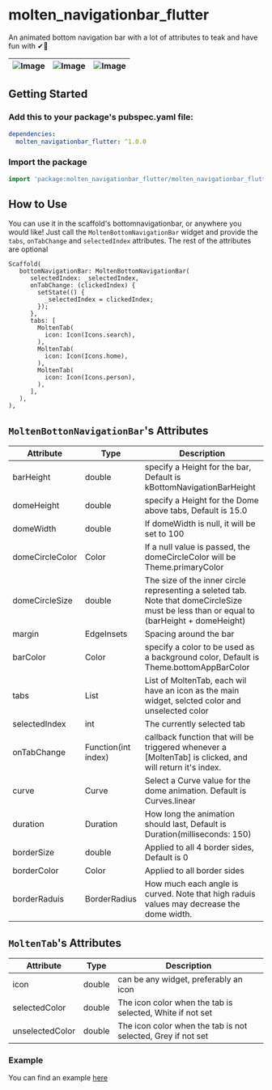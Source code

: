 # molten_navigationbar_flutter

An animated bottom navigation bar with a lot of attributes to teak and have fun with ✔🚀

| ![Image](example1.gif?raw=true) | ![Image](example2.gif?raw=true) | ![Image](example3.gif?raw=true) |
| :------------: | :------------: | :------------: |


## Getting Started

### Add this to your package's pubspec.yaml file:

```yaml
dependencies:
  molten_navigationbar_flutter: ^1.0.0
```

### Import the package

```dart
import 'package:molten_navigationbar_flutter/molten_navigationbar_flutter.dart';
```

## How to Use

You can use it in the scaffold's bottomnavigationbar, or anywhere you would like!
Just call the `MoltenBottomNavigationBar` widget and provide the `tabs`, `onTabChange` and `selectedIndex` attributes.
The rest of the attributes are optional

```
Scaffold(
   bottomNavigationBar: MoltenBottomNavigationBar(
      selectedIndex: _selectedIndex,
      onTabChange: (clickedIndex) {
        setState(() {
          _selectedIndex = clickedIndex;
        });
      },
      tabs: [
        MoltenTab(
          icon: Icon(Icons.search),
        ),
        MoltenTab(
          icon: Icon(Icons.home),
        ),
        MoltenTab(
          icon: Icon(Icons.person),
        ),
      ],
   ),
),
```

## `MoltenBottonNavigationBar`'s Attributes

| Attribute     | Type          | Description   |
| ------------- | ------------- | ------------- |
| barHeight     | double        | specify a Height for the bar, Default is kBottomNavigationBarHeight  |
| domeHeight     | double        | specify a Height for the Dome above tabs, Default is 15.0  |
| domeWidth     | double        | If domeWidth is null, it will be set to 100  |
| domeCircleColor     | Color        | If a null value is passed, the domeCircleColor will be Theme.primaryColor  |
| domeCircleSize     | double        | The size of the inner circle representing a seleted tab. Note that domeCircleSize must be less than or equal to (barHeight + domeHeight)  |
| margin     | EdgeInsets        | Spacing around the bar  |
| barColor     | Color        | specify a color to be used as a background color, Default is Theme.bottomAppBarColor  |
| tabs     | List<MoltenTab>        | List of MoltenTab, each wil have an icon as the main widget, selcted color and unselected color  |
| selectedIndex     | int        | The currently selected tab  |
| onTabChange     | Function(int index)        | callback function that will be triggered whenever a [MoltenTab] is clicked, and will return it's index.  |
| curve     | Curve        | Select a Curve value for the dome animation. Default is Curves.linear  |
| duration     | Duration        | How long the animation should last, Default is Duration(milliseconds: 150)  |
| borderSize     | double        | Applied to all 4 border sides, Default is 0  |
| borderColor     | Color        | Applied to all border sides  |
| borderRaduis     | BorderRadius        | How much each angle is curved. Note that high raduis values may decrease the dome width. |

## `MoltenTab`'s Attributes

| Attribute     | Type          | Description   |
| ------------- | ------------- | ------------- |
| icon     | double        | can be any widget, preferably an icon  |
| selectedColor     | double        | The icon color when the tab is selected, White if not set  |
| unselectedColor     | double        | The icon color when the tab is not selected, Grey if not set  |

### Example

You can find an example [here](https://github.com/AymanProjects/Molten_NavigationBar_Flutter/blob/master/example/lib/main.dart)



